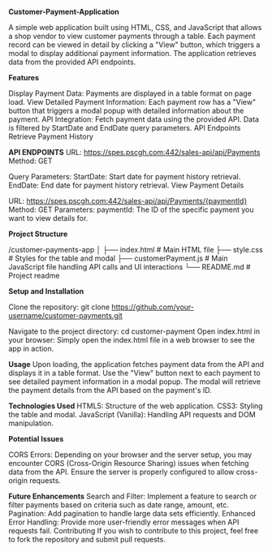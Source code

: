 **Customer-Payment-Application**

A simple web application built using HTML, CSS, and JavaScript that allows a shop vendor to view customer payments through a table. 
Each payment record can be viewed in detail by clicking a "View" button, which triggers a modal to display additional payment information. 
The application retrieves data from the provided API endpoints.

**Features**

Display Payment Data: Payments are displayed in a table format on page load.
View Detailed Payment Information: Each payment row has a "View" button that triggers a modal popup with detailed information about the payment.
API Integration: Fetch payment data using the provided API. Data is filtered by StartDate and EndDate query parameters.
API Endpoints
Retrieve Payment History

**API ENDPOINTS**
URL: https://spes.pscgh.com:442/sales-api/api/Payments
Method: GET

Query Parameters:
StartDate: Start date for payment history retrieval.
EndDate: End date for payment history retrieval.
View Payment Details

URL: https://spes.pscgh.com:442/sales-api/api/Payments/{paymentId}
Method: GET
Parameters:
paymentId: The ID of the specific payment you want to view details for.


**Project Structure**

/customer-payments-app
│
├── index.html              # Main HTML file
├── style.css               # Styles for the table and modal
├── customerPayment.js      # Main JavaScript file handling API calls and UI interactions
└── README.md               # Project readme


**Setup and Installation**

Clone the repository:
git clone https://github.com/your-username/customer-payments.git


Navigate to the project directory:
cd customer-payment
Open index.html in your browser: Simply open the index.html file in a web browser to see the app in action.

**Usage**
Upon loading, the application fetches payment data from the API and displays it in a table format.
Use the "View" button next to each payment to see detailed payment information in a modal popup.
The modal will retrieve the payment details from the API based on the payment's ID.


**Technologies Used**
HTML5: Structure of the web application.
CSS3: Styling the table and modal.
JavaScript (Vanilla): Handling API requests and DOM manipulation.


**Potential Issues**

CORS Errors: Depending on your browser and the server setup, you may encounter CORS (Cross-Origin Resource Sharing) issues when fetching data from the API.
Ensure the server is properly configured to allow cross-origin requests.


**Future Enhancements**
Search and Filter: Implement a feature to search or filter payments based on criteria such as date range, amount, etc.
Pagination: Add pagination to handle large data sets efficiently.
Enhanced Error Handling: Provide more user-friendly error messages when API requests fail.
Contributing
If you wish to contribute to this project, feel free to fork the repository and submit pull requests.

